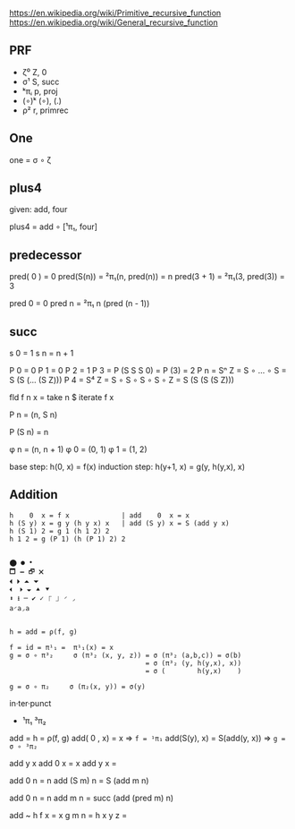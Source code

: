 https://en.wikipedia.org/wiki/Primitive_recursive_function
https://en.wikipedia.org/wiki/General_recursive_function

## PRF

- ζ⁰    Z,  0
- σ¹    S,  succ
- ᵏπᵢ   p,  proj
- (∘)ᵏ  (∘), (.)
- ρ²    r,  primrec

## One

one = σ ∘ ζ

## plus4

given: add, four

plus4 = add ∘ [¹π₁, four]

## predecessor

pred(  0 ) = 0
pred(S(n)) = ²π₁(n, pred(n)) = n
pred(3 + 1) = ²π₁(3, pred(3)) = 3

pred 0 = 0
pred n = ²π₁ n (pred (n - 1))

## succ

s 0 = 1
s n = n + 1

P 0 = 0
P 1 = 0
P 2 = 1
P 3 = P (S S S 0)
    = P (3)
    = 2
P n = Sⁿ Z = S ∘ … ∘ S = S (S (… (S Z)))
P 4 = S⁴ Z = S ∘ S ∘ S ∘ S ∘ Z = S (S (S (S Z)))

fld f n x = take n $ iterate f x

P n = (n, S n)

P (S n) = n

φ n = (n, n + 1)
φ 0 = (0, 1)
φ 1 = (1, 2)

base step: h(0, x) = f(x)
induction step: h(y+1, x) = g(y, h(y,x), x)

## Addition

```
h    0  x = f x             | add    0  x = x
h (S y) x = g y (h y x) x   | add (S y) x = S (add y x)
h (S 1) 2 = g 1 (h 1 2) 2
h 1 2 = g (P 1) (h (P 1) 2) 2


⬤ ● •
🗖 🗕 🗗 🗙
⏴ ⏵ ⏶ ⏷
🞀  🞂 🞃 ⯅ ⯆
⬍ ⭳ ─ ✔ ✓ ⎾ ⏌ ◜ ◞
a◜a◞a


h = add = ρ(f, g)

f = id = π¹₁ =  π¹₁(x) = x
g = σ ∘ π³₂     σ (π³₂ (x, y, z)) = σ (π³₂ (a,b,c)) = σ(b)
                                  = σ (π³₂ (y, h(y,x), x))
                                  = σ (        h(y,x)    )

g = σ ∘ π₂     σ (π₂(x, y)) = σ(y)
```

in·ter·punct


- ¹π₁ ³π₂

add = h = ρ(f, g)
add(  0 , x) = x             => `f = ¹π₁`
add(S(y), x) = S(add(y, x))  => `g = σ ∘ ³π₂`

add   y   x
add   0   x = x
add   y   x = 



add 0     n = n
add (S m) n = S (add m n)



add 0 n = n
add m n = succ (add (pred m) n)

add ~ h
f x = x
g m n =
h x y z = 
